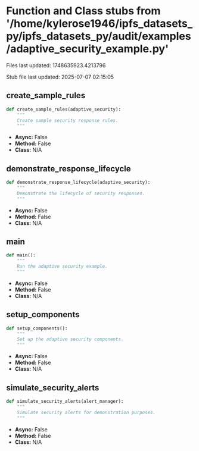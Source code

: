 # Function and Class stubs from '/home/kylerose1946/ipfs_datasets_py/ipfs_datasets_py/audit/examples/adaptive_security_example.py'

Files last updated: 1748635923.4213796

Stub file last updated: 2025-07-07 02:15:05

## create_sample_rules

```python
def create_sample_rules(adaptive_security):
    """
    Create sample security response rules.
    """
```
* **Async:** False
* **Method:** False
* **Class:** N/A

## demonstrate_response_lifecycle

```python
def demonstrate_response_lifecycle(adaptive_security):
    """
    Demonstrate the lifecycle of security responses.
    """
```
* **Async:** False
* **Method:** False
* **Class:** N/A

## main

```python
def main():
    """
    Run the adaptive security example.
    """
```
* **Async:** False
* **Method:** False
* **Class:** N/A

## setup_components

```python
def setup_components():
    """
    Set up the adaptive security components.
    """
```
* **Async:** False
* **Method:** False
* **Class:** N/A

## simulate_security_alerts

```python
def simulate_security_alerts(alert_manager):
    """
    Simulate security alerts for demonstration purposes.
    """
```
* **Async:** False
* **Method:** False
* **Class:** N/A

